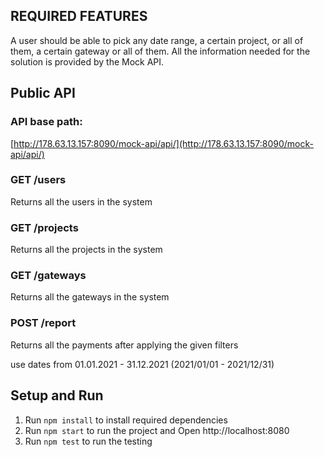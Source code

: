 ## REQUIRED FEATURES  
  A user should be able to pick any date range, a certain project, or all of them,  a certain gateway or all of them.
  All the information needed for the solution is provided by the Mock API.

## Public API
  ### API base path: 
  [http://178.63.13.157:8090/mock-api/api/](http://178.63.13.157:8090/mock-api/api/)

  ### GET /users
  Returns all the users in the system

  ### GET /projects
  Returns all the projects in the system

  ### GET /gateways
  Returns all the gateways in the system

  ### POST /report
  Returns all the payments after applying the given filters

  use dates from 01.01.2021 - 31.12.2021 (2021/01/01 - 2021/12/31)

## Setup and Run
1. Run `npm install` to install required dependencies
2. Run `npm start` to run the project and Open http://localhost:8080
3. Run `npm test` to run the testing